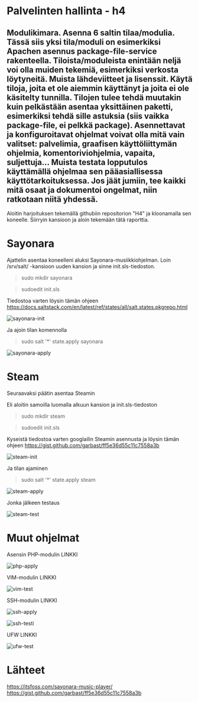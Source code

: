 # Palvelinten hallinta - h4

## Modulikimara. Asenna 6 saltin tilaa/modulia. Tässä siis yksi tila/moduli on esimerkiksi Apachen asennus package-file-service rakenteella. Tiloista/moduleista enintään neljä voi olla muiden tekemiä, esimerkiksi verkosta löytyneitä. Muista lähdeviitteet ja lisenssit. Käytä tiloja, joita et ole aiemmin käyttänyt ja joita ei ole käsitelty tunnilla. Tilojen tulee tehdä muutakin kuin pelkästään asentaa yksittäinen paketti, esimerkiksi tehdä sille astuksia (siis vaikka package-file, ei pelkkä package). Asennettavat ja konfiguroitavat ohjelmat voivat olla mitä vain valitset: palvelimia, graafisen käyttöliittymän ohjelmia, komentoriviohjelmia, vapaita, suljettuja... Muista testata lopputulos käyttämällä ohjelmaa sen pääasiallisessa käyttötarkoituksessa. Jos jäät jumiin, tee kaikki mitä osaat ja dokumentoi ongelmat, niin ratkotaan niitä yhdessä.

Aloitin harjoituksen tekemällä githubiin repositorion "H4" ja kloonamalla sen koneelle. Siirryin kansioon ja aloin tekemään tätä raporttia.

# Sayonara

Ajattelin asentaa koneelleni aluksi Sayonara-musiikkiohjelman. Loin /srv/salt/ -kansioon uuden kansion ja sinne init.sls-tiedoston.

> sudo mkdir sayonara

> sudoedit init.sls

Tiedostoa varten löysin tämän ohjeen https://docs.saltstack.com/en/latest/ref/states/all/salt.states.pkgrepo.html

![sayonara-init](/h4images/sayonara-init.png)

Ja ajoin tilan komennolla

> sudo salt '*' state.apply sayonara

![sayonara-apply](/h4images/sayonara-apply.png)

# Steam

Seuraavaksi päätin asentaa Steamin

Eli aloitin samoilla luomalla alkuun kansion ja init.sls-tiedoston

> sudo mkdir steam

> sudoedit init.sls

Kyseistä tiedostoa varten googlailin Steamin asennusta ja löysin tämän ohjeen https://gist.github.com/garbast/ff5e36d55c11c7558a3b

![steam-init](/h4images/steam-init.png)

Ja tilan ajaminen

> sudo salt '*' state.apply steam

![steam-apply](/h4images/steam-apply.png)

Jonka jälkeen testaus

![steam-test](/h4images/steam-test.png)

# Muut ohjelmat

Asensin PHP-modulin LINKKI

![php-apply](/h4images/php-apply.png)

VIM-modulin LINKKI

![vim-test](/h4images/vim-test.png)

SSH-modulin LINKKI

![ssh-apply](/h4images/ssh-apply.png)

![ssh-testi](/h4images/ssh-testi.png)

UFW LINKKI

![ufw-test](/h4images/ufw-test.png)



# Lähteet

https://itsfoss.com/sayonara-music-player/
https://gist.github.com/garbast/ff5e36d55c11c7558a3b
